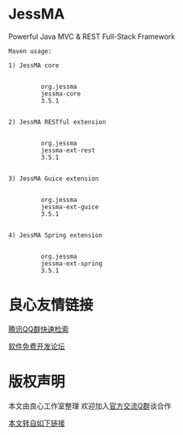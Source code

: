 JessMA
======

Powerful Java MVC &amp; REST Full-Stack Framework

	Maven usage:

	1) JessMA core

		 
			 org.jessma 
			 jessma-core 
			 3.5.1 
		 

	2) JessMA RESTful extension

		 
			 org.jessma 
			 jessma-ext-rest 
			 3.5.1 
		 

	3) JessMA Guice extension
	
		 
			 org.jessma 
			 jessma-ext-guice 
			 3.5.1 
		 

	4) JessMA Spring extension
	
		 
			 org.jessma 
			 jessma-ext-spring 
			 3.5.1 
		 



 # 良心友情链接

[腾讯QQ群快速检索](http://u.720life.cn/s/8cf73f7c)

[软件免费开发论坛](http://u.720life.cn/s/bbb01dc0)

# 版权声明 

本文由良心工作室整理 欢迎加入[官方交流Q群](https://u.720life.cn/s/f2316816)谈合作

[本文转自如下链接](http://u.720life.cn/g/2e71d0f0a5c601172267ba20d3a43c6e240724ae4dd171cec2acb3b1799859e57978d9de36b7acc4731de657a3c4eae6c6f6209d7410426fad8f5c23f6b198eb)